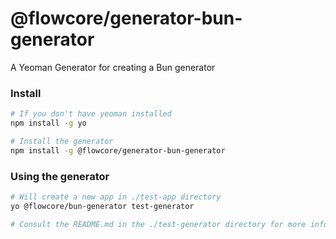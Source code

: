 # @flowcore/generator-bun-generator

A Yeoman Generator for creating a Bun generator

### Install
```bash
# If you don't have yeoman installed
npm install -g yo

# Install the generator
npm install -g @flowcore/generator-bun-generator
```

### Using the generator
```bash
# Will create a new app in ./test-app directory
yo @flowcore/bun-generator test-generator

# Consult the README.md in the ./test-generator directory for more information
```
